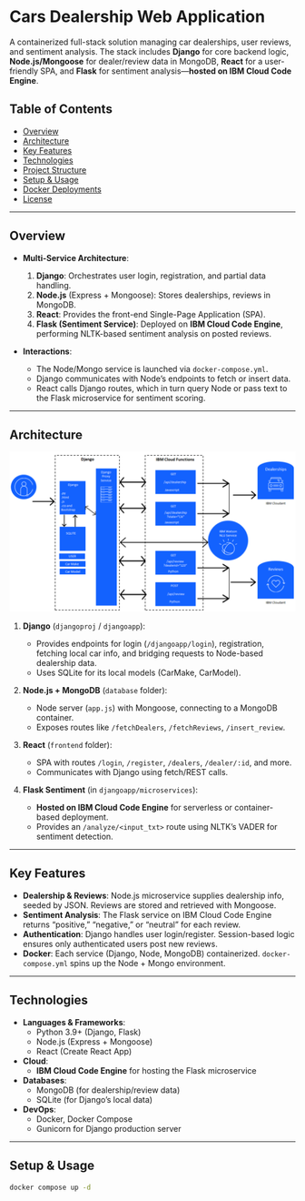 # Cars Dealership Web Application

A containerized full-stack solution managing car dealerships, user reviews, and sentiment analysis. The stack includes **Django** for core backend logic, **Node.js/Mongoose** for dealer/review data in MongoDB, **React** for a user-friendly SPA, and **Flask** for sentiment analysis—**hosted on IBM Cloud Code Engine**.

## Table of Contents
- [Overview](#overview)
- [Architecture](#architecture)
- [Key Features](#key-features)
- [Technologies](#technologies)
- [Project Structure](#project-structure)
- [Setup & Usage](#setup--usage)
- [Docker Deployments](#docker-deployments)
- [License](#license)

---

## Overview
- **Multi-Service Architecture**:
  1. **Django**: Orchestrates user login, registration, and partial data handling.
  2. **Node.js** (Express + Mongoose): Stores dealerships, reviews in MongoDB.
  3. **React**: Provides the front-end Single-Page Application (SPA).
  4. **Flask (Sentiment Service)**: Deployed on **IBM Cloud Code Engine**, performing NLTK-based sentiment analysis on posted reviews.

- **Interactions**:
  - The Node/Mongo service is launched via `docker-compose.yml`.
  - Django communicates with Node’s endpoints to fetch or insert data.
  - React calls Django routes, which in turn query Node or pass text to the Flask microservice for sentiment scoring.

---

## Architecture
![Architecture](./assets/project_architecture.png)
1. **Django** (`djangoproj` / `djangoapp`):
   - Provides endpoints for login (`/djangoapp/login`), registration, fetching local car info, and bridging requests to Node-based dealership data.
   - Uses SQLite for its local models (CarMake, CarModel).

2. **Node.js + MongoDB** (`database` folder):
   - Node server (`app.js`) with Mongoose, connecting to a MongoDB container.
   - Exposes routes like `/fetchDealers`, `/fetchReviews`, `/insert_review`.

3. **React** (`frontend` folder):
   - SPA with routes `/login`, `/register`, `/dealers`, `/dealer/:id`, and more.
   - Communicates with Django using fetch/REST calls.

4. **Flask Sentiment** (in `djangoapp/microservices`):
   - **Hosted on IBM Cloud Code Engine** for serverless or container-based deployment.
   - Provides an `/analyze/<input_txt>` route using NLTK’s VADER for sentiment detection.

---

## Key Features
- **Dealership & Reviews**: Node.js microservice supplies dealership info, seeded by JSON. Reviews are stored and retrieved with Mongoose.
- **Sentiment Analysis**: The Flask service on IBM Cloud Code Engine returns “positive,” “negative,” or “neutral” for each review.
- **Authentication**: Django handles user login/register. Session-based logic ensures only authenticated users post new reviews.
- **Docker**: Each service (Django, Node, MongoDB) containerized. `docker-compose.yml` spins up the Node + Mongo environment.

---

## Technologies
- **Languages & Frameworks**:
  - Python 3.9+ (Django, Flask)
  - Node.js (Express + Mongoose)
  - React (Create React App)
- **Cloud**:
  - **IBM Cloud Code Engine** for hosting the Flask microservice
- **Databases**:
  - MongoDB (for dealership/review data)
  - SQLite (for Django’s local data)
- **DevOps**:
  - Docker, Docker Compose
  - Gunicorn for Django production server

---

## Setup & Usage
```bash
docker compose up -d
```
